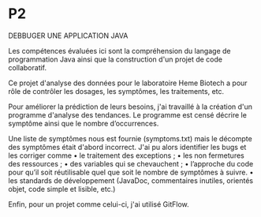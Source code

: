 # P2
DEBBUGER UNE APPLICATION JAVA

Les compétences évaluées ici sont la compréhension du langage de programmation Java ainsi que la construction d'un projet de code collaboratif.

Ce projet d'analyse des données pour le laboratoire Heme Biotech a pour rôle de contrôler les dosages, les symptômes, les traitements, etc. 

Pour améliorer la prédiction de leurs besoins, j'ai travaillé à la création d'un programme d'analyse des tendances. 
Le programme est censé décrire le symptôme ainsi que le nombre d’occurrences. 

Une liste de symptômes nous est fournie (symptoms.txt) mais le décompte des symptômes était d'abord incorrect. 
J'ai pu alors identifier les bugs et les corriger comme
•	le traitement des exceptions ;
•	les non fermetures des ressources ;
•	des variables qui se chevauchent ;
•	l’approche du code pour qu’il soit réutilisable quel que soit le nombre de symptômes à suivre.
•	les standards de développement (JavaDoc, commentaires inutiles, orientés objet, code simple et lisible, etc.)

Enfin, pour un projet comme celui-ci, j'ai utilisé GitFlow. 


